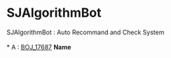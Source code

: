# SJAlgorithmBot
SJAlgorithmBot : Auto Recommand and Check System   
<br>* A : [BOJ_17687](https://www.acmicpc.net/problem/17687) **Name**